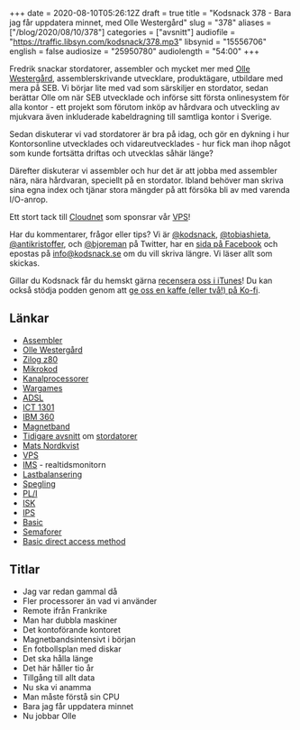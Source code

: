+++
date = 2020-08-10T05:26:12Z
draft = true
title = "Kodsnack 378 - Bara jag får uppdatera minnet, med Olle Westergård"
slug = "378"
aliases = ["/blog/2020/08/10/378"]
categories = ["avsnitt"]
audiofile = "https://traffic.libsyn.com/kodsnack/378.mp3"
libsynid = "15556706"
english = false
audiosize = "25950780"
audiolength = "54:00" 
+++

Fredrik snackar stordatorer, assembler och mycket mer med [Olle Westergård](https://www.linkedin.com/in/olle-westerg%C3%A5rd-256a59/), assemblerskrivande utvecklare, produktägare, utbildare med mera på SEB. Vi börjar lite med vad som särskiljer en stordator, sedan berättar Olle om när SEB utvecklade och införse sitt första onlinesystem för alla kontor - ett projekt som förutom inköp av hårdvara och utveckling av mjukvara även inkluderade kabeldragning till samtliga kontor i Sverige.

Sedan diskuterar vi vad stordatorer är bra på idag, och gör en dykning i hur Kontorsonline utvecklades och vidareutvecklades - hur fick man ihop något som kunde fortsätta driftas och utvecklas såhär länge?

Därefter diskuterar vi assembler och hur det är att jobba med assembler nära, nära hårdvaran, speciellt på en stordator. Ibland behöver man skriva sina egna index och tjänar stora mängder på att försöka bli av med varenda I/O-anrop.

Ett stort tack till [Cloudnet](http://www.cloudnet.se) som sponsrar vår [VPS](http://en.wikipedia.org/wiki/Virtual_private_server)!

Har du kommentarer, frågor eller tips? Vi är [@kodsnack](https://www.twitter.com/kodsnack), [@tobiashieta](https://www.twitter.com/tobiashieta), [@antikristoffer](https://www.twitter.com/antikristoffer), och [@bjoreman](https://www.twitter.com/bjoreman) på Twitter, har en [sida på Facebook](https://www.facebook.com/kodsnack) och epostas på [info@kodsnack.se](mailto:info@kodsnack.se) om du vill skriva längre. Vi läser allt som skickas.

Gillar du Kodsnack får du hemskt gärna [recensera oss i iTunes](http://itunes.apple.com/se/podcast/kodsnack/id561631498?l=en)! Du kan också stödja podden genom att <a href="https://ko-fi.com/kodsnack" rel="payment">ge oss en kaffe (eller två!) på Ko-fi</a>.

## Länkar ##
* [Assembler](https://en.wikipedia.org/wiki/Assembly_language)
* [Olle Westergård](https://www.linkedin.com/in/olle-westerg%C3%A5rd-256a59/)
* [Zilog z80](https://en.wikipedia.org/wiki/Zilog_Z80)
* [Mikrokod](https://en.wikipedia.org/wiki/Microcode)
* [Kanalprocessorer](https://en.wikipedia.org/wiki/Channel_I/O)
* [Wargames](https://en.wikipedia.org/wiki/WarGames)
* [ADSL](https://en.wikipedia.org/wiki/Asymmetric_digital_subscriber_line)
* [ICT 1301](https://en.wikipedia.org/wiki/ICT_1301)
* [IBM 360](https://en.wikipedia.org/wiki/IBM_System/360)
* [Magnetband](https://en.wikipedia.org/wiki/Magnetic_tape_data_storage)
* [Tidigare avsnitt](https://kodsnack.se/377/) om [stordatorer](https://kodsnack.se/376/)
* [Mats Nordkvist](http://cobol.se/About_cobol.se.html)
* [VPS](https://en.wikipedia.org/wiki/Virtual_private_server)
* [IMS](https://en.wikipedia.org/wiki/IBM_Information_Management_System) - realtidsmonitorn
* [Lastbalansering](https://en.wikipedia.org/wiki/Load_balancing_%28computing%29)
* [Spegling](https://en.wikipedia.org/wiki/Disk_mirroring)
* [PL/I](https://en.wikipedia.org/wiki/PL/I)
* [ISK](https://www.konsumenternas.se/spara/olika-sparformer/om-investeringssparkonton-isk)
* [IPS](https://www.konsumenternas.se/pension/pensionens-olika-delar/pensionsguiden/om-eget-sparande-till-pensionstiden/individuellt-pensionssparande-ips)
* [Basic](https://en.wikipedia.org/wiki/BASIC)
* [Semaforer](https://en.wikipedia.org/wiki/Semaphore_%28programming%29)
* [Basic direct access method](https://en.wikipedia.org/wiki/Basic_direct_access_method)

## Titlar ##
* Jag var redan gammal då
* Fler processorer än vad vi använder
* Remote ifrån Frankrike
* Man har dubbla maskiner
* Det kontoförande kontoret
* Magnetbandsintensivt i början
* En fotbollsplan med diskar
* Det ska hålla länge
* Det här håller tio år
* Tillgång till allt data
* Nu ska vi anamma
* Man måste förstå sin CPU
* Bara jag får uppdatera minnet
* Nu jobbar Olle